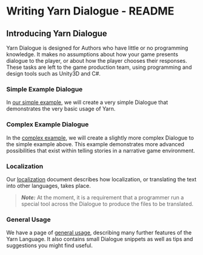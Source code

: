 # Writing Yarn Dialogue - README

## Introducing Yarn Dialogue

Yarn Dialogue is designed for Authors who have little or no programming knowledge. It makes no assumptions about how your game presents dialogue to the player, or about how the player chooses their responses. These tasks are left to the game production team, using programming and design tools such as Unity3D and C#.

### Simple Example Dialogue
In [our simple example](Simple-Dialogue-Example.md), we will create a very simple Dialogue that demonstrates the very basic usage of Yarn. 

### Complex Example Dialogue
In the [complex example](Complex-Dialogue-Example.md), we will create a slightly more complex Dialogue to the simple example above. This example demonstrates more advanced possibilities that exist within telling stories in a narrative game environment. 

### Localization
Our [localization](Dialogue-Localization.md) document describes how localization,
or translating the text into other languages, takes place.
> ***Note:*** At the moment, it is a requirement that a programmer run a special tool across the Dialogue to produce the files to be translated.

### General Usage
We have a page of [general usage](Advanced-Dialogue-Usage.md), describing many further features of the Yarn Language. It also contains small Dialogue snippets as well as tips and suggestions you might find useful.

